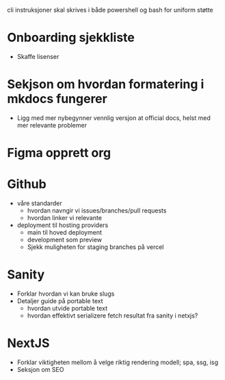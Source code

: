 cli instruksjoner skal skrives i både powershell og bash for uniform støtte

# Onboarding sjekkliste
- Skaffe lisenser

# Sekjson om hvordan formatering i mkdocs fungerer
- Ligg med mer nybegynner vennlig versjon at official docs, helst med mer relevante problemer

# Figma opprett org

# Github
- våre standarder
    - hvordan navngir vi issues/branches/pull requests
    - hvordan linker vi relevante
- deployment til hosting providers
    - main til hoved deployment
    - development som preview
    - Sjekk muligheten for staging branches på vercel

# Sanity
- Forklar hvordan vi kan bruke slugs
- Detaljer guide på portable text
    - hvordan utvide portable text
    - hvordan effektivt serializere fetch resultat fra sanity i netxjs?

# NextJS
- Forklar viktigheten mellom å velge riktig rendering modell; spa, ssg, isg
- Seksjon om SEO